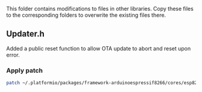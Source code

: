 This folder contains modifications to files in other libraries. Copy these files to the corresponding folders to overwrite the existing files there.

## Updater.h
Added a public reset function to allow OTA update to abort and reset upon error.

### Apply patch
```sh
patch ~/.platformio/packages/framework-arduinoespressif8266/cores/esp8266/Updater.h Updater.patch 
```
